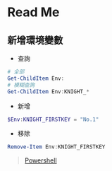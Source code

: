 ﻿# Read Me

## 新增環境變數

- 查詢
```powershell
# 全部
Get-ChildItem Env:
# 模糊查詢
Get-ChildItem Env:KNIGHT_*
```

- 新增
```powershell
$Env:KNIGHT_FIRSTKEY = "No.1"
```

- 移除
```powershell
Remove-Item Env:KNIGHT_FIRSTKEY
```
> [Powershell](https://hackmd.io/k6L9RJcZTOKKiLNMl91Fnw)